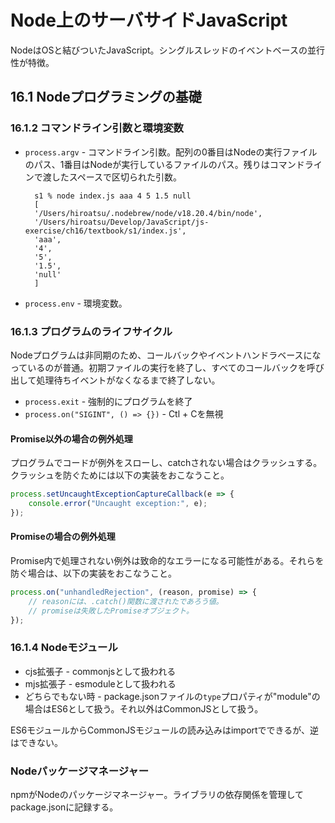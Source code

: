 # Node上のサーバサイドJavaScript
NodeはOSと結びついたJavaScript。シングルスレッドのイベントベースの並行性が特徴。

## 16.1 Nodeプログラミングの基礎
### 16.1.2 コマンドライン引数と環境変数
- `process.argv` - コマンドライン引数。配列の0番目はNodeの実行ファイルのパス、1番目はNodeが実行しているファイルのパス。残りはコマンドラインで渡したスペースで区切られた引数。
  ```
    s1 % node index.js aaa 4 5 1.5 null
    [
    '/Users/hiroatsu/.nodebrew/node/v18.20.4/bin/node',
    '/Users/hiroatsu/Develop/JavaScript/js-exercise/ch16/textbook/s1/index.js',
    'aaa',
    '4',
    '5',
    '1.5',
    'null'
    ]
  ```
- `process.env` - 環境変数。
### 16.1.3 プログラムのライフサイクル
Nodeプログラムは非同期のため、コールバックやイベントハンドラベースになっているのが普通。初期ファイルの実行を終了し、すべてのコールバックを呼び出して処理待ちイベントがなくなるまで終了しない。
- `process.exit` - 強制的にプログラムを終了
- `process.on("SIGINT", () => {})` - Ctl + Cを無視

#### Promise以外の場合の例外処理
プログラムでコードが例外をスローし、catchされない場合はクラッシュする。クラッシュを防ぐためには以下の実装をおこなうこと。
```javascript
process.setUncaughtExceptionCaptureCallback(e => {
    console.error("Uncaught exception:", e);
});
```

#### Promiseの場合の例外処理
Promise内で処理されない例外は致命的なエラーになる可能性がある。それらを防ぐ場合は、以下の実装をおこなうこと。
```javascript
process.on("unhandledRejection", (reason, promise) => {
    // reasonには、.catch()関数に渡されたであろう値。
    // promiseは失敗したPromiseオブジェクト。
});
```
### 16.1.4 Nodeモジュール
- cjs拡張子 - commonjsとして扱われる
- mjs拡張子 - esmoduleとして扱われる
- どちらでもない時 - package.jsonファイルの`type`プロパティが"module"の場合はES6として扱う。それ以外はCommonJSとして扱う。

ES6モジュールからCommonJSモジュールの読み込みはimportでできるが、逆はできない。

### Nodeパッケージマネージャー
npmがNodeのパッケージマネージャー。ライブラリの依存関係を管理してpackage.jsonに記録する。